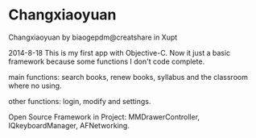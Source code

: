 Changxiaoyuan
=============

Changxiaoyuan by biaogepdm@creatshare in Xupt

2014-8-18
This is my first app with Objective-C.
Now it just a basic framework because some functions I don't code complete.

main functions:
search books, renew books, syllabus and the classroom where no using.

other functions:
login, modify and settings.


Open Source Framework in Project:
MMDrawerController,
IQkeyboardManager,
AFNetworking.
